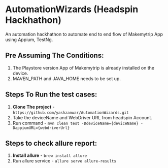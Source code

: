 # AutomationWizards (Headspin Hackhathon)
An automation hackhathon to automate end to end flow of Makemytrip App using Appium, TestNg.

## Pre Assuming The Conditions:
1. The Playstore version App of Makemytrip is already installed on the device.
2. MAVEN_PATH and JAVA_HOME needs to be set up.

## Steps To Run the test cases:
1. **Clone The project** - `https://github.com/yashzanwar/AutomationWizards.git`
2. Take the deviceName and WebDriver URL from headspin Account.
3. Run command - `mvn clean test -DdeviceName={deviceName} -DappiumURL={webdriverUrl}`

## Steps to check allure report:
1. **Install allure** - `brew install allure`
2. Run allure service - `allure serve allure-results`
